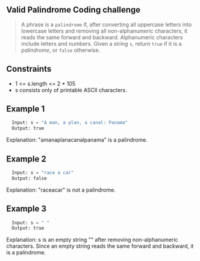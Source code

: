 ## Valid Palindrome Coding challenge
> A phrase is a `palindrome` if, after converting all uppercase letters into lowercase letters and removing all non-alphanumeric characters, it reads the same forward and backward. Alphanumeric characters include letters and numbers.
Given a string `s`, return `true` if it is a _palindrome_, or `false` otherwise.

## Constraints
- 1 <= s.length <= 2 * 105
- s consists only of printable ASCII characters.

## Example 1
```Python
  Input: s = "A man, a plan, a canal: Panama"
  Output: true
```
Explanation: "amanaplanacanalpanama" is a palindrome.

## Example 2
```Python
  Input: s = "race a car"
  Output: false
```
Explanation: "raceacar" is not a palindrome.

## Example 3
```Python
  Input: s = " "
  Output: true
```
Explanation: s is an empty string "" after removing non-alphanumeric characters.
Since an empty string reads the same forward and backward, it is a palindrome.
